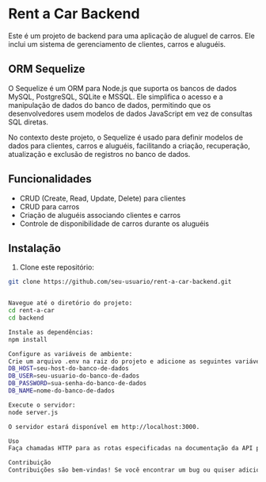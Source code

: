 # Rent a Car Backend

Este é um projeto de backend para uma aplicação de aluguel de carros. Ele inclui um sistema de gerenciamento de clientes, carros e aluguéis.

## ORM Sequelize

O Sequelize é um ORM para Node.js que suporta os bancos de dados MySQL, PostgreSQL, SQLite e MSSQL. Ele simplifica o acesso e a manipulação de dados do banco de dados, permitindo que os desenvolvedores usem modelos de dados JavaScript em vez de consultas SQL diretas.

No contexto deste projeto, o Sequelize é usado para definir modelos de dados para clientes, carros e aluguéis, facilitando a criação, recuperação, atualização e exclusão de registros no banco de dados.

## Funcionalidades

- CRUD (Create, Read, Update, Delete) para clientes
- CRUD para carros
- Criação de aluguéis associando clientes e carros
- Controle de disponibilidade de carros durante os aluguéis

## Instalação

1. Clone este repositório:

```bash
git clone https://github.com/seu-usuario/rent-a-car-backend.git


Navegue até o diretório do projeto:
cd rent-a-car
cd backend

Instale as dependências:
npm install

Configure as variáveis de ambiente:
Crie um arquivo .env na raiz do projeto e adicione as seguintes variáveis:
DB_HOST=seu-host-do-banco-de-dados
DB_USER=seu-usuario-do-banco-de-dados
DB_PASSWORD=sua-senha-do-banco-de-dados
DB_NAME=nome-do-banco-de-dados

Execute o servidor:
node server.js

O servidor estará disponível em http://localhost:3000.

Uso
Faça chamadas HTTP para as rotas especificadas na documentação da API para gerenciar clientes, carros e aluguéis.

Contribuição
Contribuições são bem-vindas! Se você encontrar um bug ou quiser adicionar uma nova funcionalidade, sinta-se à vontade para abrir uma issue ou enviar um pull request.
